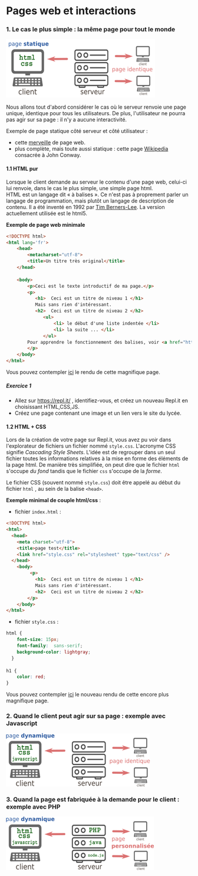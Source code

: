 # Pages web et interactions

### 1. Le cas le plus simple : la même page pour tout le monde

![](data/stat.png)

Nous allons tout d'abord considérer le cas où le serveur renvoie une page unique, identique pour tous les utilisateurs. De plus, l'utilisateur ne pourra pas agir sur sa page : il n'y a aucune interactivité.

Exemple de page statique côté serveur et côté utilisateur :
- cette [merveille](http://glassus1.free.fr/interesting.html) de page web.
- plus complète, mais toute aussi statique : cette page [Wikipedia](https://fr.wikipedia.org/wiki/John_Horton_Conway) consacrée à John Conway.

#### 1.1 HTML pur

Lorsque le client demande au serveur le contenu d'une page web, celui-ci lui renvoie, dans le cas le plus simple, une simple page html.  
HTML est un langage dit « à balises ».  Ce n'est pas à proprement parler un langage de programmation, mais plutôt un langage de description de contenu. 
Il a été inventé en 1992 par [Tim Berners-Lee](https://fr.wikipedia.org/wiki/Tim_Berners-Lee). La version actuellement utilisée est le html5.

**Exemple de page web minimale**

```html
<!DOCTYPE html>
<html lang='fr'>
    <head>
        <metacharset="utf-8">
        <title>Un titre très original</title>
    </head>

    <body>
        <p>Ceci est le texte introductif de ma page.</p>
        <p>
           <h1>  Ceci est un titre de niveau 1 </h1>
           Mais sans rien d'intéressant.
           <h2>  Ceci est un titre de niveau 2 </h2>
              <ul>
                  <li> le début d'une liste indentée </li>
                  <li> la suite ... </li>
              </ul>  
        Pour apprendre le fonctionnement des balises, voir <a href="https://developer.mozilla.org/fr/docs/Apprendre/HTML/Introduction_%C3%A0_HTML/Getting_started"> ici</a> par exemple !
        </p>
    </body>
</html>

```

Vous pouvez contempler [ici](https://exemplehtmlpur--g-lassus.repl.co) le rendu de cette magnifique page.

##### Exercice 1
- Allez sur https://repl.it/ , identifiez-vous, et créez un nouveau Repl.it en choisissant HTML,CSS,JS.
- Créez une page contenant une image et un lien vers le site du lycée.





#### 1.2 HTML + CSS

Lors de la création de votre page sur Repl.it, vous avez pu voir dans l'explorateur de fichiers un fichier nommé ```style.css```.
L'acronyme CSS signifie _Cascading Style Sheets_. L'idée est de regrouper dans un seul fichier toutes les informations relatives à la mise en forme des éléments de la page html. 
De manière très simplifiée, on peut dire que le fichier ```html``` s'occupe _du fond_ tandis que le fichier ```css``` s'occupe de la _forme_.

Le fichier CSS (souvent nommé ```style.css```) doit être appelé au début du fichier ```html``` , au sein de la balise ```<head>```.

**Exemple minimal de couple html/css** :

- fichier ```index.html``` : 
```html
<!DOCTYPE html>
<html>
  <head>
    <meta charset="utf-8">
    <title>page test</title>
    <link href="style.css" rel="stylesheet" type="text/css" />
  </head>
    <body>
         <p>
           <h1>  Ceci est un titre de niveau 1 </h1>
           Mais sans rien d'intéressant.
           <h2>  Ceci est un titre de niveau 2 </h2>
        </p>
    </body>
</html>
```

- fichier ```style.css``` :

```css
html {
    font-size: 15px;
    font-family:  sans-serif;
    background-color: lightgray; 
  }

h1 {
	color: red;
}


```

Vous pouvez contempler [ici](https://exemplehtmlcss--g-lassus.repl.co) le nouveau rendu de cette encore plus magnifique page.



















### 2. Quand le client peut agir sur sa page : exemple avec Javascript
![](data/dynclient.png)



















### 3. Quand la page est fabriquée à la demande pour le client : exemple avec PHP


![](data/dynserveur.png)




